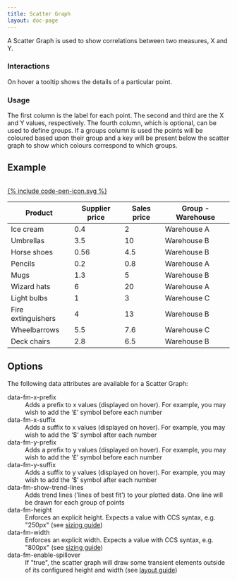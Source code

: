 ```yaml
---
title: Scatter Graph
layout: doc-page
---
```


<a id="scatter-description"></a>

A Scatter Graph is used to show correlations between two measures, X and Y.

### Interactions

On hover a tooltip shows the details of a particular point.

### Usage

The first column is the label for each point. The second and third are the X and Y values, respectively. The fourth column, which is optional, can be used to define groups. If a groups column is used the points will be coloured based upon their group and a key will be present below the scatter graph to show which colours correspond to which groups.

## Example

<pre class="line-numbers" data-src="/code-examples/scatter-documentation.html"></pre>
<a href="http://codepen.io/Factmint/pen/YPrGQN" class="codepen-button">
	{% include code-pen-icon.svg %}
</a>

<div id="demo" class="documentation-example-container">
<table class="fm-scatter" data-fm-show-trend-lines="true" data-fm-x-suffix="$" data-fm-x-suffix="$">
							<thead>
								<tr>
									<th>Product</th><th>Supplier price</th><th>Sales price</th><th>Group - Warehouse</th>
								</tr>
							</thead>
							<tbody>
								<tr>
									<td>Ice cream</td><td>0.4</td><td>2</td><td>Warehouse A</td>
								</tr>
								<tr>
									<td>Umbrellas</td><td>3.5</td><td>10</td><td>Warehouse B</td>
								</tr>
								<tr>
									<td>Horse shoes</td><td>0.56</td><td>4.5</td><td>Warehouse B</td>
								</tr>
								<tr>
									<td>Pencils</td><td>0.2</td><td>0.8</td><td>Warehouse A</td>
								</tr>
								<tr>
									<td>Mugs</td><td>1.3</td><td>5</td><td>Warehouse B</td>
								</tr>
								<tr>
									<td>Wizard hats</td><td>6</td><td>20</td><td>Warehouse A</td>
								</tr>
								<tr>
									<td>Light bulbs</td><td>1</td><td>3</td><td>Warehouse C</td>
								</tr>
								<tr>
									<td>Fire extinguishers</td><td>4</td><td>13</td><td>Warehouse B</td>
								</tr>
								<tr>
									<td>Wheelbarrows</td><td>5.5</td><td>7.6</td><td>Warehouse C</td>
								</tr>
								<tr>
									<td>Deck chairs</td><td>2.8</td><td>6.5</td><td>Warehouse B</td>
								</tr>
							</tbody>
						</table>
<link rel="stylesheet" href="http://factmint.io/scatter.css">
<script async src="http://factmint.io/scatter.js"></script>
</div>

## Options

The following data attributes are available for a Scatter Graph:

<dl>
 <dt>data-fm-x-prefix</dt><dd>Adds a prefix to x values (displayed on hover). For example, you may wish to add  the ‘£’ symbol before each number</dd>
 <dt>data-fm-x-suffix</dt><dd>Adds a suffix to x values (displayed on hover). For example, you may wish to add  the ‘$’ symbol after each number</dd>
 <dt>data-fm-y-prefix</dt><dd>Adds a prefix to y values (displayed on hover). For example, you may wish to add  the ‘£’ symbol before each number</dd>
 <dt>data-fm-y-suffix</dt><dd>Adds a suffix to y values (displayed on hover). For example, you may wish to add  the ‘$’ symbol after each number</dd>
 <dt>data-fm-show-trend-lines</dt><dd>Adds trend lines ('lines of best fit') to your plotted data. One line will be drawn for each group of points</dd>
 <dt>data-fm-height</dt><dd>Enforces an explicit height. Expects a value with CCS syntax, e.g. "250px" (see <a href="/documentation/chart-layout-and-sizing/#size">sizing guide</a>)</dd>
 <dt>data-fm-width</dt><dd>Enforces an explicit width. Expects a value with CCS syntax, e.g. "800px" (see <a href="/documentation/chart-layout-and-sizing/#size">sizing guide</a>)</dd>
 <dt>data-fm-enable-spillover</dt><dd>If "true", the scatter graph will draw some transient elements outside of its configured height and width (see <a href="/documentation/chart-layout-and-sizing/#spillover">layout guide</a>)</dd>
</dl>

